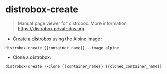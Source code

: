 # distrobox-create

> Manual page viewer for distrobox.
> More information: <https://distrobox.privatedns.org>

- Create a distrobox using the Alpine image:

`distrobox-create {{container_name}} --image alpine`

- Clone a distrobox:

`distrobox-create --clone {{container_name}} {{cloned_container_name}}`
